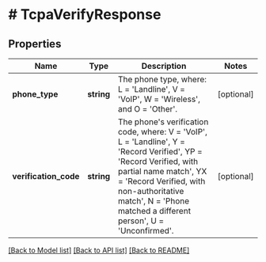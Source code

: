 # # TcpaVerifyResponse

## Properties

Name | Type | Description | Notes
------------ | ------------- | ------------- | -------------
**phone_type** | **string** | The phone type, where: L &#x3D; &#39;Landline&#39;, V &#x3D; &#39;VoIP&#39;, W &#x3D; &#39;Wireless&#39;, and O &#x3D; &#39;Other&#39;. | [optional]
**verification_code** | **string** | The phone&#39;s verification code, where: V &#x3D; &#39;VoIP&#39;, L &#x3D; &#39;Landline&#39;, Y &#x3D; &#39;Record Verified&#39;, YP &#x3D; &#39;Record Verified, with partial name match&#39;, YX &#x3D; &#39;Record Verified, with non-authoritative match&#39;, N &#x3D; &#39;Phone matched a different person&#39;, U &#x3D; &#39;Unconfirmed&#39;. | [optional]

[[Back to Model list]](../../README.md#models) [[Back to API list]](../../README.md#endpoints) [[Back to README]](../../README.md)
